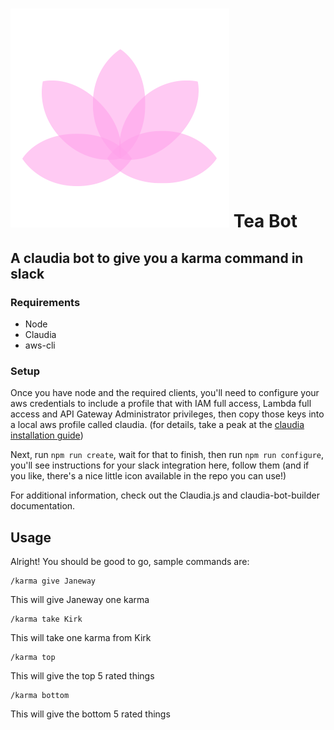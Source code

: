 # ![Lotus](https://github.com/rjfranco/tea-bot/raw/master/lotus.png) Tea Bot
## A claudia bot to give you a karma command in slack

### Requirements
  - Node
  - Claudia
  - aws-cli

### Setup
Once you have node and the required clients, you'll need to configure your aws
credentials to include a profile that with IAM full access, Lambda full access and API Gateway Administrator privileges, then copy those keys into a local aws profile called claudia. (for details, take a peak at the [claudia installation guide](https://claudiajs.com/tutorials/installing.html))

Next, run `npm run create`, wait for that to finish, then run `npm run configure`, you'll see instructions for your slack integration here, follow them (and if you like, there's a nice little icon available in the repo you can use!)

For additional information, check out the Claudia.js and claudia-bot-builder documentation.

## Usage
Alright! You should be good to go, sample commands are:

```
/karma give Janeway
```
This will give Janeway one karma

```
/karma take Kirk
```
This will take one karma from Kirk

```
/karma top
```
This will give the top 5 rated things

```
/karma bottom
```
This will give the bottom 5 rated things
